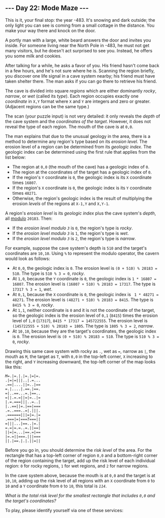 <article class="day-desc"><h2>--- Day 22: Mode Maze ---</h2><p>This is it, your final stop: the year <span title="Yes, really: there is no year zero.">-483</span>. It's snowing and dark outside; the only light you can see is coming from a small cottage in the distance. You make your way there and knock on the door.</p>
<p>A portly man with a large, white beard answers the door and invites you inside. For someone living near the North Pole in -483, he must not get many visitors, but he doesn't act surprised to see you. Instead, he offers you some milk and cookies.</p>
<p>After talking for a while, he asks a favor of you. His friend hasn't come back in a few hours, and he's not sure where he is.  Scanning the region briefly, you discover one life signal in a cave system nearby; his friend must have taken shelter there.  The man asks if you can go there to retrieve his friend.</p>
<p>The cave is divided into square <em>regions</em> which are either dominantly <em>rocky</em>, <em>narrow</em>, or <em>wet</em> (called its <em>type</em>). Each region occupies exactly one <em>coordinate</em> in <code>X,Y</code> format where <code>X</code> and <code>Y</code> are integers and zero or greater. (Adjacent regions can be the same type.)</p>
<p>The scan (your puzzle input) is not very detailed: it only reveals the <em>depth</em> of the cave system and the <em>coordinates of the target</em>. However, it does not reveal the type of each region. The mouth of the cave is at <code>0,0</code>.</p>
<p>The man explains that due to the unusual geology in the area, there is a method to determine any region's type based on its <em>erosion level</em>. The erosion level of a region can be determined from its <em>geologic index</em>. The geologic index can be determined using the first rule that applies from the list below:</p>
<ul>
<li>The region at <code>0,0</code> (the mouth of the cave) has a geologic index of <code>0</code>.</li>
<li>The region at the coordinates of the target has a geologic index of <code>0</code>.</li>
<li>If the region's <code>Y</code> coordinate is <code>0</code>, the geologic index is its <code>X</code> coordinate times <code>16807</code>.</li>
<li>If the region's <code>X</code> coordinate is <code>0</code>, the geologic index is its <code>Y</code> coordinate times <code>48271</code>.</li>
<li>Otherwise, the region's geologic index is the result of multiplying the erosion <em>levels</em> of the regions at <code>X-1,Y</code> and <code>X,Y-1</code>.</li>
</ul>
<p>A region's <em>erosion level</em> is its <em>geologic index</em> plus the cave system's <em>depth</em>, all <a href="https://en.wikipedia.org/wiki/Modulo_operation">modulo</a> <code>20183</code>. Then:</p>
<ul>
<li>If the <em>erosion level modulo <code>3</code></em> is <code>0</code>, the region's type is <em>rocky</em>.</li>
<li>If the <em>erosion level modulo <code>3</code></em> is <code>1</code>, the region's type is <em>wet</em>.</li>
<li>If the <em>erosion level modulo <code>3</code></em> is <code>2</code>, the region's type is <em>narrow</em>.</li>
</ul>
<p>For example, suppose the cave system's depth is <code>510</code> and the target's coordinates are <code>10,10</code>. Using <code>%</code> to represent the modulo operator, the cavern would look as follows:</p>
<ul>
<li>At <code>0,0</code>, the geologic index is <code>0</code>. The erosion level is <code>(0 + 510) % 20183 = 510</code>. The type is <code>510 % 3 = 0</code>, <em>rocky</em>.</li>
<li>At <code>1,0</code>, because the <code>Y</code> coordinate is <code>0</code>, the geologic index is <code>1 * 16807 = 16807</code>. The erosion level is <code>(16807 + 510) % 20183 = 17317</code>. The type is <code>17317 % 3 = 1</code>, <em>wet</em>.</li> 
<li>At <code>0,1</code>, because the <code>X</code> coordinate is <code>0</code>, the geologic index is <code> 1 * 48271 = 48271</code>. The erosion level is <code>(48271 + 510) % 20183 = 8415</code>. The type is <code>8415 % 3 = 0</code>, <em>rocky</em>.</li>
<li>At <code>1,1</code>, neither coordinate is <code>0</code> and it is not the coordinate of the target, so the geologic index is the erosion level of <code>0,1</code> (<code>8415</code>) times the erosion level of <code>1,0</code> (<code>17317</code>), <code>8415 * 17317 = 145722555</code>. The erosion level is <code>(145722555 + 510) % 20183 = 1805</code>. The type is <code>1805 % 3 = 2</code>, <em>narrow</em>.</li>
<li>At <code>10,10</code>, because they are the target's coordinates, the geologic index is <code>0</code>. The erosion level is <code>(0 + 510) % 20183 = 510</code>. The type is <code>510 % 3 = 0</code>, <em>rocky</em>.</li>
</ul>
<p>Drawing this same cave system with rocky as <code>.</code>, wet as <code>=</code>, narrow as <code>|</code>, the mouth as <code>M</code>, the target as <code>T</code>, with <code>0,0</code> in the top-left corner, <code>X</code> increasing to the right, and <code>Y</code> increasing downward, the top-left corner of the map looks like this:</p>
<pre><code><em>M</em>=.|=.|.|=.|=|=.
.|=|=|||..|.=...
.==|....||=..|==
=.|....|.==.|==.
=|..==...=.|==..
=||.=.=||=|=..|=
|.=.===|||..=..|
|..==||=.|==|===
.=..===..=|.|||.
.======|||=|=.|=
.===|=|===<em>T</em>===||
=|||...|==..|=.|
=.=|=.=..=.||==|
||=|=...|==.=|==
|=.=||===.|||===
||.|==.|.|.||=||
</code></pre>
<p>Before you go in, you should determine the <em>risk level</em> of the area. For the rectangle that has a top-left corner of region <code>0,0</code> and a bottom-right corner of the region containing the target, add up the risk level of each individual region: <code>0</code> for rocky regions, <code>1</code> for wet regions, and <code>2</code> for narrow regions.</p>
<p>In the cave system above, because the mouth is at <code>0,0</code> and the target is at <code>10,10</code>, adding up the risk level of all regions with an <code>X</code> coordinate from <code>0</code> to <code>10</code> and a <code>Y</code> coordinate from <code>0</code> to <code>10</code>, this total is <code><em>114</em></code>.</p>
<p><em>What is the total risk level for the smallest rectangle that includes <code>0,0</code> and the target's coordinates?</em></p>
</article>
<p>To play, please identify yourself via one of these services:</p>
